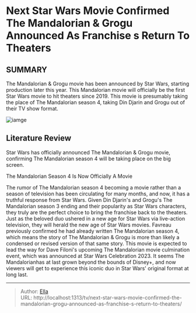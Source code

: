 # Next Star Wars Movie Confirmed The Mandalorian &amp; Grogu Announced As Franchise s Return To Theaters


## SUMMARY 


 The Mandalorian &amp; Grogu movie has been announced by Star Wars, starting production later this year. 
 This Mandalorian movie will officially be the first Star Wars movie to hit theaters since 2019. 
 This movie is presumably taking the place of The Mandalorian season 4, taking Din Djarin and Grogu out of their TV show format. 

![iamge]()

## Literature Review
Star Wars has officially announced The Mandalorian &amp; Grogu movie, confirming The Mandalorian season 4 will be taking place on the big screen.

 The Mandalorian Season 4 Is Now Officially A Movie 
        

The rumor of The Mandalorian season 4 becoming a movie rather than a season of television has been circulating for many months, and now, it has a truthful response from Star Wars. Given Din Djarin&#39;s and Grogu&#39;s The Mandalorian season 3 ending and their popularity as Star Wars characters, they truly are the perfect choice to bring the franchise back to the theaters. Just as the beloved duo ushered in a new age for Star Wars via live-action television, they will herald the new age of Star Wars movies.
Favreau previously confirmed he had already written The Mandalorian season 4, which means the story of The Mandalorian &amp; Grogu is more than likely a condensed or revised version of that same story. This movie is expected to lead the way for Dave Filoni&#39;s upcoming The Mandalorian movie culmination event, which was announced at Star Wars Celebration 2023. It seems The Mandalorianhas at last grown beyond the bounds of Disney&#43;, and now viewers will get to experience this iconic duo in Star Wars&#39; original format at long last.


---

> Author: [Ella](https://instagram.hk.cn/)  
> URL: http://localhost:1313/tv/next-star-wars-movie-confirmed-the-mandalorian-grogu-announced-as-franchise-s-return-to-theaters/  

